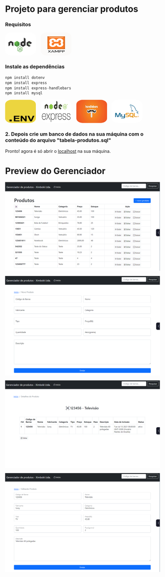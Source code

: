 # Projeto para gerenciar produtos

### Requisitos

<img src="views/images/logonode.png" width="100" height="75" style="border-radius:20%">&nbsp;&nbsp;&nbsp;
<img src="views/images/logoxampp.png" width="100" height="75" style="border-radius:20%">&nbsp;&nbsp;&nbsp;


### Instale as dependências

~~~~javascript
npm install dotenv
npm install express
npm install express-handlebars
npm install mysql
~~~~

<img src="views/images/logoenv.png" width="100" height="75" style="border-radius:20%">&nbsp;&nbsp;&nbsp;
<img src="views/images/logoexpress.png" width="100" height="75" style="border-radius:20%">&nbsp;&nbsp;&nbsp;
<img src="views/images/logohbs.jpg" width="100" height="75" style="border-radius:20%">&nbsp;&nbsp;&nbsp;
<img src="views/images/logomysql.png" width="100" height="75" style="border-radius:20%">&nbsp;&nbsp;&nbsp;

### 2. Depois crie um banco de dados na sua máquina com o conteúdo do arquivo "tabela-produtos.sql"

Pronto! agora é só abrir o [localhost](localhost:5000) na sua máquina.
# Preview do Gerenciador

![Screenshot](views/images/image1.png)

![Screenshot](views/images/image2.png)

![Screenshot](views/images/image3.png)

![Screenshot](views/images/image4.png)
